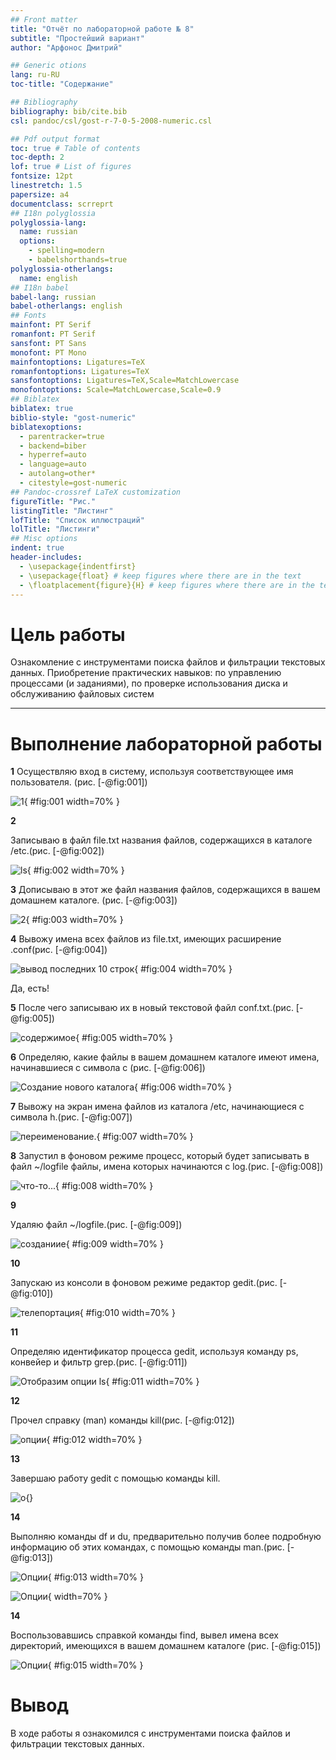 ```yaml
---
## Front matter
title: "Отчёт по лабораторной работе № 8"
subtitle: "Простейший вариант"
author: "Арфонос Дмитрий"

## Generic otions
lang: ru-RU
toc-title: "Содержание"

## Bibliography
bibliography: bib/cite.bib
csl: pandoc/csl/gost-r-7-0-5-2008-numeric.csl

## Pdf output format
toc: true # Table of contents
toc-depth: 2
lof: true # List of figures
fontsize: 12pt
linestretch: 1.5
papersize: a4
documentclass: scrreprt
## I18n polyglossia
polyglossia-lang:
  name: russian
  options:
	- spelling=modern
	- babelshorthands=true
polyglossia-otherlangs:
  name: english
## I18n babel
babel-lang: russian
babel-otherlangs: english
## Fonts
mainfont: PT Serif
romanfont: PT Serif
sansfont: PT Sans
monofont: PT Mono
mainfontoptions: Ligatures=TeX
romanfontoptions: Ligatures=TeX
sansfontoptions: Ligatures=TeX,Scale=MatchLowercase
monofontoptions: Scale=MatchLowercase,Scale=0.9
## Biblatex
biblatex: true
biblio-style: "gost-numeric"
biblatexoptions:
  - parentracker=true
  - backend=biber
  - hyperref=auto
  - language=auto
  - autolang=other*
  - citestyle=gost-numeric
## Pandoc-crossref LaTeX customization
figureTitle: "Рис."
listingTitle: "Листинг"
lofTitle: "Список иллюстраций"
lolTitle: "Листинги"
## Misc options
indent: true
header-includes:
  - \usepackage{indentfirst}
  - \usepackage{float} # keep figures where there are in the text
  - \floatplacement{figure}{H} # keep figures where there are in the text
---
```


# Цель работы

Ознакомление с инструментами поиска файлов и фильтрации текстовых данных.
Приобретение практических навыков: по управлению процессами (и заданиями), по
проверке использования диска и обслуживанию файловых систем

***

# Выполнение лабораторной работы

 **1**
Осуществляю вход в систему, используя соответствующее имя пользователя.
 (рис. [-@fig:001])

![ 1](image/1.png){  #fig:001 width=70%  }


 **2**

Записываю в файл file.txt названия файлов, содержащихся в каталоге /etc.(рис. [-@fig:002])

![ls](image/2.png){  #fig:002 width=70%  }

 **3**
Дописываю в этот же файл названия файлов, содержащихся в вашем домашнем каталоге. (рис. [-@fig:003])

![2](image/24.png){ #fig:003 width=70% }

 **4**
Вывожу имена всех файлов из file.txt, имеющих расширение .conf(рис. [-@fig:004])

![вывод последних 10 строк](image/3.png){ #fig:004 width=70% }

Да, есть!

 **5**
После чего записываю их в новый текстовой файл conf.txt.(рис. [-@fig:005])
 
![содержимое](image/4.png){ #fig:005 width=70% }

 **6**
Определяю, какие файлы в вашем домашнем каталоге имеют имена, начинавшиеся с символа c (рис. [-@fig:006])

![Создание нового каталога](image/5.png){ #fig:006 width=70% }

 **7**
Вывожу на экран имена файлов из каталога /etc, начинающиеся
с символа h.(рис. [-@fig:007])

![переименование.](image/7.png){ #fig:007 width=70% }

 **8**
Запустил в фоновом режиме процесс, который будет записывать в файл ~/logfile файлы, имена которых начинаются с log.(рис. [-@fig:008])

![что-то...](image/8.png){ #fig:008 width=70% }

 **9**

Удаляю файл ~/logfile.(рис. [-@fig:009])

![созданиие](image/25.png){ #fig:009 width=70% }

 **10**

Запускаю из консоли в фоновом режиме редактор gedit.(рис. [-@fig:010])

![телепортация](image/9.png){ #fig:010 width=70% }

 **11**

Определяю идентификатор процесса gedit, используя команду ps, конвейер и фильтр grep.(рис. [-@fig:011])

![Отобразим опции ls ](image/10.png){ #fig:011 width=70% }

 **12**

Прочел справку (man) команды kill(рис. [-@fig:012])

![опции ](image/11.png){ #fig:012 width=70% }


 **13**

Завершаю работу gedit с помощью команды kill.

![о ](image/12.png){}

 **14**

Выполняю команды df и du, предварительно получив более подробную информацию об этих командах, с помощью команды man.(рис. [-@fig:013])

![ Опции ](image/13.png){ #fig:013 width=70% }

![ Опции ](image/14.png){ width=70% }

 **14**

Воспользовавшись справкой команды find, вывел имена всех директорий, имеющихся в вашем домашнем каталоге (рис. [-@fig:015])

![ Опции ](image/15.png){ #fig:015 width=70% }

# Вывод

В ходе работы я ознакомился с инструментами поиска файлов и фильтрации текстовых данных.